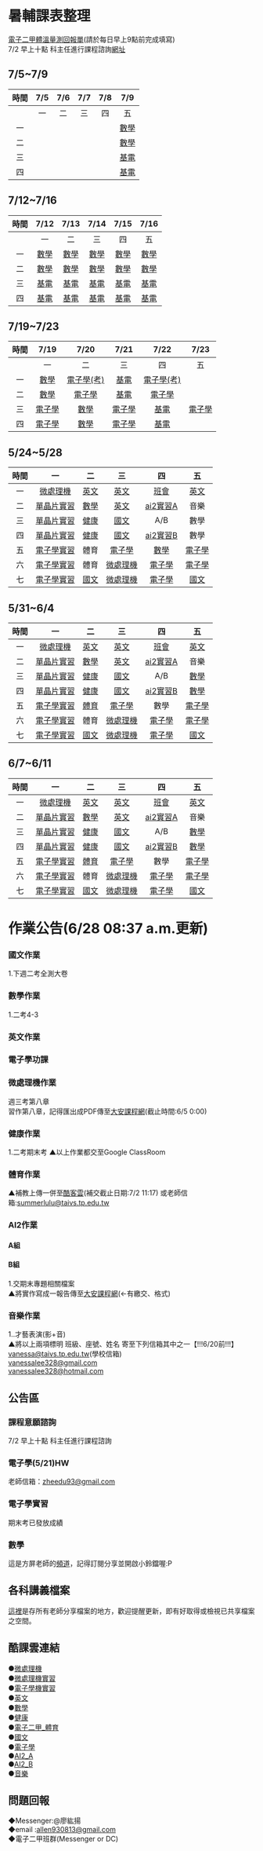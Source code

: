 # 暑輔課表整理

[電子二甲體溫量測回報單](https://docs.google.com/forms/d/e/1FAIpQLSfgFXoUGCK3FxRVkTYcgu1SS_Lf_Owca1c3xHMoXQK2cEwaCA/viewform?vc=0&c=0&w=1&flr=0&usp=mail_form_link)(請於每日早上9點前完成填寫)  
7/2 早上十點 科主任進行課程諮詢[網址](https://meet.google.com/uby-nmkw-isg)


## 7/5~7/9

| 時間  |  7/5  |  7/6  |  7/7  |  7/8  |      7/9       |
| :---: | :---: | :---: | :---: | :---: |   :---------:  |
|       |  一   |  二   |  三   |  四   |        五       |
|  一   |       |       |       |       | [數學][S_math]  |
|  二   |       |       |       |       | [數學][S_math]  |
|  三   |       |       |       |       | [基電][S_Belect]|
|  四   |       |       |       |       | [基電][S_Belect]|

## 7/12~7/16

| 時間  |      7/12      |     7/13      |     7/14       |     7/15       |     7/16      |
| :---: | :-----------:  | :-----------: | :-----------:  | :-----------: | :-----------:  |
|       |       一       |       二      |       三       |      四        |       五       |
|  一   | [數學][S_math] | [數學][S_math] | [數學][S_math] | [數學][S_math] | [數學][S_math] |
|  二   | [數學][S_math] | [數學][S_math] | [數學][S_math] | [數學][S_math] | [數學][S_math] |
|  三   |[基電][S_Belect]|[基電][S_Belect]|[基電][S_Belect]|[基電][S_Belect]|[基電][S_Belect]|
|  四   |[基電][S_Belect]|[基電][S_Belect]|[基電][S_Belect]|[基電][S_Belect]|[基電][S_Belect]|

## 7/19~7/23

| 時間  |      7/19      |          7/20      |     7/21       |         7/22      |     7/23      |
| :---: | :-----------:  | :----------------: | :-----------:  | :---------------: | :-----------:  |
|       |       一       |           二       |       三       |          四        |       五       |
|  一   | [數學][S_math] |[電子學(考)][S_elect]|[基電][S_Belect]|[電子學(考)][S_elect]|                |
|  二   | [數學][S_math] |  [電子學][S_elect]  |[基電][S_Belect]|  [電子學][S_elect]  |                |
|  三   |[電子學][S_elect]|  [數學][S_math]    |[電子學][S_elect]| [基電][S_Belect]   |[電子學][S_elect]|
|  四   |[電子學][S_elect]|  [數學][S_math]    |[電子學][S_elect]| [基電][S_Belect]|  |[電子學][S_elect]|

[S_math]:https://meet.google.com/pqx-pshc-gja
[S_Belect]:https://www.pixiv.net/artworks/89254174
[S_elect]:https://www.pixiv.net/artworks/89254174

## 5/24~5/28

| 時間  |         一           |         二        |       三         |          四          |       五       |
| :---: |    :------------:   |      :---:        | :-------------:  |     :---------:      |     :---:      |
|  一   | [微處理機][Micro1]   |   [英文][english] |   [英文][english] |    [班會][class]     | [英文][english] |
|  二   |[單晶片實習][praMicro]|   [數學][math]    |   [英文][english] |   [ai2實習A][ai2A]   |      音樂       |
|  三   |[單晶片實習][praMicro]|   [健康][physic]  |  [國文][chinese]  |         A/B          |      數學      |
|  四   |[單晶片實習][praMicro]|   [健康][physic]  |  [國文][chinese]  |   [ai2實習B][ai2B]   |      數學       |
|  五   |[電子學實習][praelect]|        體育       |  [電子學][elect]  |     [數學][math]     | [電子學][elect] |
|  六   |[電子學實習][praelect]|        體育       |  [微處理機][336]  |    [電子學][elect]   | [電子學][elect] |
|  七   |[電子學實習][praelect]|  [國文][chinese]  |[微處理機][Micro1] |    [電子學][elect]   | [國文][chinese] |

## 5/31~6/4
 
| 時間  |         一           |         二        |       三         |          四          |       五       |
| :---: |    :------------:   |      :---:        | :-------------:  |     :---------:      |     :---:      |
|  一   | [微處理機][Micro1]   |   [英文][english] |   [英文][english] |    [班會][class]     | [英文][english] |
|  二   |[單晶片實習][praMicro]|   [數學][math]    |   [英文][english] |   [ai2實習A][ai2A]   |      音樂       |
|  三   |[單晶片實習][praMicro]|   [健康][physic]  |  [國文][chinese]  |         A/B          |  [數學][math]   |
|  四   |[單晶片實習][praMicro]|   [健康][physic]  |  [國文][chinese]  |   [ai2實習B][ai2B]   |    [數學][math]  |
|  五   |[電子學實習][praelect]|      [體育][OAO]  |  [電子學][elect]  |          數學        | [電子學][elect] |
|  六   |[電子學實習][praelect]|        體育       |  [微處理機][336]  |    [電子學][elect]   | [電子學][elect] |
|  七   |[電子學實習][praelect]|  [國文][chinese]  |[微處理機][Micro1] |    [電子學][elect]   | [國文][chinese] |

[OAO]:https://meet.google.com/ogh-tuzf-rac

## 6/7~6/11

| 時間  |         一           |         二        |       三         |          四          |       五       |
| :---: |    :------------:   |      :---:        | :-------------:  |     :---------:      |     :---:      |
|  一   | [微處理機][Micro1]   |   [英文][english] |   [英文][english] |    [班會][class]     | [英文][english] |
|  二   |[單晶片實習][praMicro]|   [數學][math]    |   [英文][english] |   [ai2實習A][ai2A]   |      音樂       |
|  三   |[單晶片實習][praMicro]|   [健康][physic]  |  [國文][chinese]  |         A/B          |  [數學][math]   |
|  四   |[單晶片實習][praMicro]|   [健康][physic]  |  [國文][chinese]  |   [ai2實習B][ai2B]   |    [數學][math]  |
|  五   |[電子學實習][praelect]|      [體育][OAO]  |  [電子學][elect]  |          數學        | [電子學][elect] |
|  六   |[電子學實習][praelect]|        體育       |  [微處理機][336]  |    [電子學][elect]   | [電子學][elect] |
|  七   |[電子學實習][praelect]|  [國文][chinese]  |[微處理機][Micro1] |    [電子學][elect]   | [國文][chinese] |



#  作業公告(6/28  08:37 a.m.更新)
  
### 國文作業
1.下週二考全測大卷  
  
###  數學作業
1.二考4-3 
  
###  英文作業
  
###  電子學功課
  
###  微處理機作業
週三考第八章  
習作第八章，記得匯出成PDF傳至[大安課程網](https://cloud.taivs.tp.edu.tw/moodle/mod/assign/view.php?id=15013)(截止時間:6/5 0:00) 
  
###  健康作業    
1.二考期末考
▲以上作業都交至Google ClassRoom  
  
###  體育作業 
▲補教上傳一併至[酷客雲](https://ono.tp.edu.tw/course/join/3OLXV0XZVGV4)(補交截止日期:7/2 11:17)
或老師信箱:summerlulu@taivs.tp.edu.tw
  
###  AI2作業
####  A組
  
####  B組
1.交期末專題相關檔案  
▲將實作寫成一報告傳至[大安課程網](https://cloud.taivs.tp.edu.tw/moodle/mod/assign/view.php?id=14980)(←有繳交、格式)  
  
###  音樂作業
1..才藝表演(影+音)  
▲將以上兩項標明 班級、座號、姓名 寄至下列信箱其中之一【!!!6/20前!!!】  
vanessa@taivs.tp.edu.tw(學校信箱)  
vanessalee328@gmail.com  
vanessalee328@hotmail.com  
  
  
##  公告區
###  課程意願諮詢
7/2 早上十點 科主任進行課程諮詢

###  電子學(5/21)HW
老師信箱：zheedu93@gmail.com

###  電子學實習
期末考已發放成績
  
###  數學  
這是方屏老師的[頻道](https://www.youtube.com/channel/UCSYtvOCkGipGuZ634flG3ew)，記得訂閱分享並開啟小鈴鐺喔:P  
  
##  各科講義檔案
[這裡](https://drive.google.com/drive/folders/1cpFFfL4omxYwCLgBA0tX99KoKINIRwrX?usp=sharing)是存所有老師分享檔案的地方，歡迎提醒更新，即有好取得或檢視已共享檔案之空間。
  
##  酷課雲連結
●[微處理機](https://ono.tp.edu.tw/course/join/383P7U4JBIM6)  
●[微處理機實習](https://ono.tp.edu.tw/course/join/39OMESVI927W)  
●[電子學機實習](https://ono.tp.edu.tw/course/join/39QMQ16JIFE8)  
●[英文](https://ono.tp.edu.tw/course/join/3FS5OLY8DKEU)  
●[數學](https://ono.tp.edu.tw/course/join/3G39IXZZONMU)  
●[健康](https://ono.tp.edu.tw/course/join/3DG136NNCSDN)  
●[電子二甲_體育](https://ono.tp.edu.tw/course/484841/content#/)    
●[國文](https://ono.tp.edu.tw/course/join/3ASNC04ITSNO)  
●[電子學](https://ono.tp.edu.tw/course/join/3B0H4Y31MB8P)  
●[AI2_A](https://ono.tp.edu.tw/course/join/3FDRSVT9CEC4)  
●[AI2_B](https://ono.tp.edu.tw/course/join/3G3L81ZO06NH)  
●[音樂](https://ono.tp.edu.tw/course/join/40OJTXMGY56C)  

##  問題回報
◆Messenger:@廖紘揚  
◆email    :allen930813@gmail.com  
◆電子二甲班群(Messenger or DC)  


[136]:https://meet.google.com/zhd-qxdr-hid
[141]:https://meet.google.com/gxy-bjpm-dui
[211]:https://meet.google.com/oip-qubt-pef
[236]:https://meet.google.com/fpg-bfud-zqn
[241]:https://meet.google.com/vzs-efyz-hdk
[145]:https://meet.google.com/rzn-ntqy-ynu
[135]:https://meet.google.com/cev-accb-xex
[157]:https://meet.google.com/ohg-hjgp-ptm
[223]:https://meet.google.com/tzu-egcr-jqf
[221]:https://meet.google.com/piy-fisq-xpp
[225]:https://meet.google.com/pny-dkxg-obb
[231]:https://meet.google.com/avu-xrhb-xrn
[311]:https://meet.google.com/oip-qubt-pef
[336]:https://meet.google.com/fpg-bfud-zqn
[341]:https://meet.google.com/vzs-efyz-hdk

[001]:https://meet.google.com/vew-umyx-xvn
[002]:https://meet.google.com/wka-bgbj-oxi
[004]:https://meet.google.com/tyg-ntqx-ibc
[003]:https://meet.google.com/fjs-jquz-apu
[005]:https://meet.google.com/vew-umyx-xvn

[Micro1]:https://meet.google.com/fpg-bfud-zqn
[praMicro]:https://meet.google.com/vew-umyx-xvn
[elect]:https://meet.google.com/cev-accb-xex
[praelect]:https://meet.google.com/wka-bgbj-oxi
[english]:https://meet.google.com/fsm-wdvs-swf   
[math]:https://meet.google.com/rzn-ntqy-ynu
[physic]:https://meet.google.com/gbd-krhp-qvy
[chinese]:https://meet.google.com/ohg-hjgp-ptm
[class]:https://meet.google.com/vzs-efyz-hdk
[ai2A]:https://meet.google.com/pjc-yfzw-bea
[ai2B]:https://meet.google.com/tyg-ntqx-ibc
